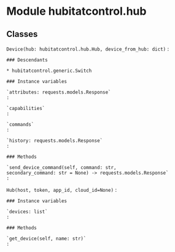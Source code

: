 Module hubitatcontrol.hub
=========================

Classes
-------

`Device(hub: hubitatcontrol.hub.Hub, device_from_hub: dict)`
:   

    ### Descendants

    * hubitatcontrol.generic.Switch

    ### Instance variables

    `attributes: requests.models.Response`
    :

    `capabilities`
    :

    `commands`
    :

    `history: requests.models.Response`
    :

    ### Methods

    `send_device_command(self, command: str, secondary_command: str = None) ‑> requests.models.Response`
    :

`Hub(host, token, app_id, cloud_id=None)`
:   

    ### Instance variables

    `devices: list`
    :

    ### Methods

    `get_device(self, name: str)`
    :